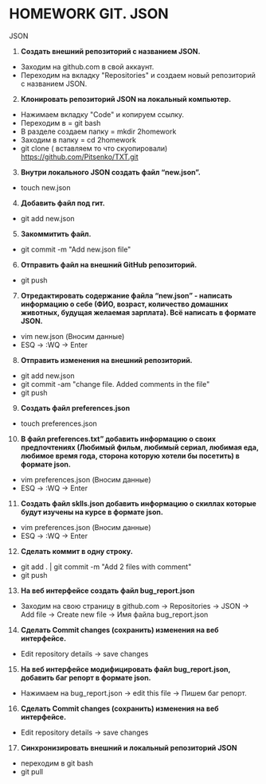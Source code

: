 # HOMEWORK GIT. JSON
JSON
1. **Создать внешний репозиторий c названием JSON.**  

 - Заходим на github.com  в свой аккаунт. 
 - Переходим на вкладку "Repositories" и создаем новый репозиторий c названием JSON. 

2. **Клонировать репозиторий JSON на локальный компьютер.**  

 - Нажимаем вкладку "Code" и копируем ссылку. 
 - Переходим в  = git bash 
 - В разделе создаем папку =  mkdir 2homework
 - Заходим в папку = cd 2homework
 - git clone ( вставляем то что скуопировали) https://github.com/Pitsenko/TXT.git 

3. **Внутри локального JSON создать файл “new.json”.**  

 - touch new.json

4. **Добавить файл под гит.**  

 - git add new.json

5. **Закоммитить файл.**  

 - git commit -m "Add new.json file"

6. **Отправить файл на внешний GitHub репозиторий.**  

 - git push 

7. **Отредактировать содержание файла “new.json” - написать информацию о себе (ФИО, возраст, количество домашних животных, будущая желаемая зарплата). Всё написать в формате JSON.**  

 - vim new.json (Вносим данные)
 - ESQ -> :WQ -> Enter 

8. **Отправить изменения на внешний репозиторий.**  

 - git add new.json
 - git commit -am "change file. Added comments in the file"
 - git push 

9. **Создать файл preferences.json**  

 - touch preferences.json

10. **В файл preferences.txt” добавить информацию о своих предпочтениях (Любимый фильм, любимый сериал, любимая еда, любимое время года, сторона которую хотели бы посетить) в формате json.**  

 - vim preferences.json (Вносим данные)
 - ESQ -> :WQ -> Enter

11. **Создать файл sklls.json добавить информацию о скиллах которые будут изучены на курсе в формате json.**  

 - vim preferences.json (Вносим данные)
 - ESQ -> :WQ -> Enter

12. **Сделать коммит в одну строку.**   

 - git add . | git commit -m "Add 2 files with comment"
 - git push

13. **На веб интерфейсе создать файл bug_report.json**  

 - Заходим на свою страницу в github.com -> Repositories -> JSON -> Add file -> Create new file -> Имя файла bug_report.json

14. **Сделать Commit changes (сохранить) изменения на веб интерфейсе.**  

 - Edit repository details -> save changes

15. **На веб интерфейсе модифицировать файл bug_report.json, добавить баг репорт в формате json.**  

 - Нажимаем на bug_report.json ->  edit this file ->  Пишем  баг репорт. 

16. **Сделать Commit changes (сохранить) изменения на веб интерфейсе.**  

 - Edit repository details -> save changes

17. **Синхронизировать внешний и локальный репозиторий JSON**  

 - переходим в git bash
 - git pull 
 
